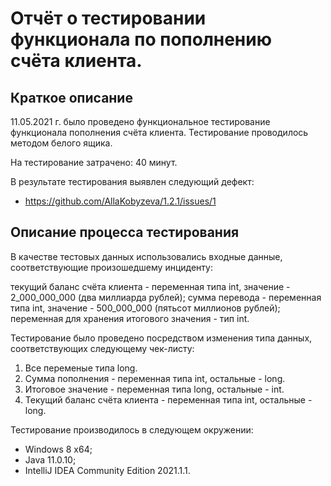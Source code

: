 # Отчёт о тестировании функционала по пополнению счёта клиента.

## Краткое описание

11.05.2021 г. было проведено функциональное тестирование функционала пополнения счёта клиента. Тестирование проводилось методом белого ящика.

На тестирование затрачено: 40 минут.

В результате тестирования выявлен следующий дефект:
* https://github.com/AllaKobyzeva/1.2.1/issues/1

## Описание процесса тестирования
 
В качестве тестовых данных использовались входные данные, соответствующие произошедшему инциденту:

текущий баланс счёта клиента - переменная типа int, значение - 2_000_000_000 (два миллиарда рублей);
сумма перевода - переменная типа int, значение - 500_000_000 (пятьсот миллионов рублей);
переменная для хранения итогового значения - тип int.

Тестирование было проведено посредством изменения типа данных, соответствующих следующему чек-листу:
1. Все переменые типа long.
2. Сумма пополнения - переменная типа int, остальные - long.
3. Итоговое значение - переменная типа long, остальные - int.
4. Текущий баланс счёта клиента - переменная типа int, остальные - long.

Тестирование производилось в следующем окружении:
* Windows 8 x64;
* Java 11.0.10;
* IntelliJ IDEA Community Edition 2021.1.1.
